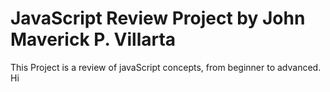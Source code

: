 # JavaScript Review Project by John Maverick P. Villarta
This Project is a review of javaScript concepts, from beginner to advanced.
Hi
